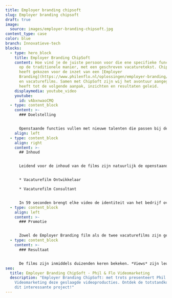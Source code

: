 ```yaml
---
title: Employer branding chipsoft
slug: Employer branding chipsoft
draft: true
image:
  source: images/employer-branding-chipsoft.jpg
content_type: case
color: blue
branch: Innovatieve-tech
blocks:
  - type: hero_block
    title: Employer Branding ChipSoft
    content: Hoe vind je de juiste persoon voor die ene specifieke functie? Dat kan,
      op de traditionele manier, met een geschreven vacaturetekst. ChipSoft
      heeft gekozen voor de inzet van een [Employer
      Branding](https://www.philenflo.nl/oplossingen/employer-branding/) video
      en vacaturefilms. Samen met ChipSoft zijn wij het avontuur aangegaan. Dat
      heeft tot de volgende aanpak, inzichten en resultaten geleid.
    displaymedia: youtube_video
    youtube:
      id: vAbxnwaoCMQ
  - type: content_block
    content: >-
      ### Doelstelling


      Openstaande functies vullen met nieuwe talenten die passen bij de bedrijfscultuur van ChipSoft. Daarnaast dient de Employer Branding film voor het versterken van het corporate merk.
    align: left
  - type: content_block
    align: right
    content: >-
      ## Inhoud


      Leidend voor de inhoud van de films zijn natuurlijk de openstaande vacatures: voor welke functie is een dergelijke vacaturefilm gewenst? Naast een algemene [Employer Branding video](https://www.philenflo.nl/oplossingen/employer-branding/) heeft ChipSoft logischerwijs gekozen voor twee [vacaturevideo’s](https://www.philenflo.nl/vacature-video/):


      * Vacaturefilm Ontwikkelaar

      * Vacaturefilm Consultant


      In 59 seconden brengt elke video de identiteit van het bedrijf over op de kijker. Daarnaast wordt in de video aandacht besteed aan de nodige skills die je voor de betreffende functie moet hebben. Om *feeling* met ChipSoft en de mensen die daar werken te krijgen, zijn voorafgaand aan de filmopnames de nodige bezoekjes en gesprekken geweest. Dit heeft geresulteerd tot treffende interview-vragen waarvan de uiteindelijk opgenomen quotes gebruikt zijn als verhaallijn van de films.
  - type: content_block
    align: left
    content: >-
      ### Promotie


      Zowel de Employer Branding film als de twee vacaturefilms zijn ge-upload naar [YouTube](https://www.youtube.com/watch?v=vAbxnwaoCMQ) en vervolgens gedeeld via het LinkedIn netwerk van ChipSoft en haar medewerkers.
  - type: content_block
    content: >-
      ### Resultaat


      De films zijn inmiddels duizenden keren bekeken. *Views* zijn leuk, maar bepalen niet zo zeer het succes van een video. Na het zien van de video, heeft de kijker een realistisch beeld van wat de functie en het bedrijf te bieden heeft. Dit heeft geleid tot kwalitatief betere reacties, prettige sollicitatiegesprekken en uiteindelijk toppersoneel!
seo:
  title: Employer Branding ChipSoft - Phil & Flo Videomarketing
  description: "Employer Branding ChipSoft: met trots presenteert Phil & Flo
    Videomarketing deze geslaagde videoproducties. Ontdek de totstandkoming van
    dit interessante project!"
---
```

